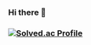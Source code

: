 ### Hi there 👋
### [![Solved.ac Profile](http://mazassumnida.wtf/api/generate_badge?boj=nohhongju)](https://solved.ac/nohhongju)<br/>
<!--
**nohhongju/nohhongju** is a ✨ _special_ ✨ repository because its `README.md` (this file) appears on your GitHub profile.

Here are some ideas to get you started:

- 🔭 I’m currently working on ...
- 🌱 I’m currently learning ...
- 👯 I’m looking to collaborate on ...
- 🤔 I’m looking for help with ...
- 💬 Ask me about ...
- 📫 How to reach me: ...
- 😄 Pronouns: ...
- ⚡ Fun fact: ...
-->
